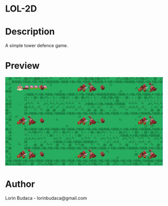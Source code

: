 # LOL-2D

<h1> Description </h1>
  <p> A simple tower defence game.<p>

<h1> Preview </h1>
<img src="/1.png">

<h1> Author </h1>
<p>Lorin Budaca - lorinbudaca@gmail.com</p>

